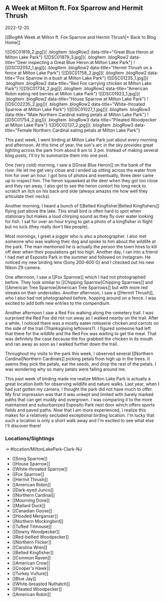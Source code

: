 
## A Week at Milton ft. Fox Sparrow and Hermit Thrush
2022-12-20

[[Blog#A Week at Milton ft. Fox Sparrow and Hermit Thrush|< Back to Blog Home]]

![[DSC01819_2.jpg]]{ .blogItem .blogRow2 data-title="Great Blue Heron at Milton Lake Park"}
![[DSC01879_3.jpg]]{ .blogItem .blogRow2 data-title="Deer inspecting a Great Blue Heron at Milton Lake Park"}
![[DSC02052_1.jpg]]{ .blogItem .blogRow2 data-title="Hermit Thrush on a fence at Milton Lake Park"}
![[DSC01758_2.jpg]]{ .blogItem .blogRow2 data-title="Fox Sparrow in a bush at Milton Lake Park"}
![[DSC01235_1.jpg]]{ .blogItem .blogRow2 data-title="Red Fox carrying chicken at Milton Lake Park"}
![[DSC01734_2.jpg]]{ .blogItem .blogRow2 data-title="American Robin eating red berries at Milton Lake Park"}
![[DSC01923_1.jpg]]{ .blogItem .blogRow2 data-title="House Sparrow at Milton Lake Park"}
![[DSC02235_2.jpg]]{ .blogItem .blogRow2 data-title="White-throated Sparrow at Milton Lake Park"}
![[DSC01027_1.jpg]]{ .blogItem .blogRow3 data-title="Male Northern Cardinal eating petals at Milton Lake Park"}
![[DSC01754_2.jpg]]{ .blogItem .blogRow3 data-title="Pileated Woodpecker at Milton Lake Park"}
![[DSC02137_2.jpg]]{ .blogItem .blogRow3 data-title="Female Northern Cardinal eating petals at Milton Lake Park"}

This past week, I went birding at Milton Lake Park just about every morning and afternoon. At this time of year, the sun's arc in the sky provides great lighting across the park from about 8 am to 3 pm. Instead of making several blog posts, I'll try to summarize them into one post.

One (very cold) morning, I saw a [[Great Blue Heron]] on the bank of the river. He let me get very close and I ended up sitting across the water from him for over an hour. I got tons of photos and eventually, three deer came up to inspect him. The heron squawked at the deer when they got too close and they ran away. I also got to see the heron contort his long neck to scratch an itch on his back and side (always amazes me how well they articulate their necks).

Another morning, I heard a bunch of [[Belted Kingfisher|Belted Kingfishers]] flying just above the lake. This small bird is often hard to spot when stationary but makes a loud chirping sound as they fly over water looking for fish. I sat for over an hour trying to get a photo of a kingfisher in flight but no luck (they really don't like people).

Most mornings, I greet a jogger who is also a photographer. I also met someone who was walking their dog and spoke to him about the wildlife at the park. The man mentioned he is actually the person the town hires to kill off deer when their populations get too high. Another day, I ran into a friend I had met at Esposito Park in the summer and followed on Instagram. He noticed my new birding lens (Sony 200-600 G) and I checked out his new Nikon Z9 camera.

One afternoon, I saw a [[Fox Sparrow]] which I had not photographed before. They look similar to [[Chipping Sparrow|Chipping Sparrows]] and [[American Tree Sparrow|American Tree Sparrows]] but with more red streaks on their undersides. Another afternoon, I saw a [[Hermit Thrush]], who I also had not photographed before, hopping around on a fence. I was excited to add both new entries to the compendium.

Another afternoon I saw a Red Fox walking along the cemetery trail. I was surprised the Red Fox did not run away as I walked nearby on the trail. After a while, I noticed there was a mostly eaten rotisserie chicken and carrots on the side of the trail (Thanksgiving leftovers?). I figured someone had left that there for the wildlife and the Red Fox was waiting to get the meal. That was definitely the case because the fox grabbed the chicken in its mouth and ran away as soon as I walked further down the trail.

Throughout my visits to the park this week, I observed several [[Northern Cardinal|Northern Cardinals]] picking petals from high up in the trees. It seems they pick the petals, eat the seeds, and drop the rest of the petals. I was wondering why so many petals were falling around me.

This past week of birding made me realize Milton Lake Park is actually a great location both for observing wildlife and nature walks. Last year, when I had just gotten my camera, I thought the park did not have much to offer. My first impression was that it was unkept and limited with barely marked paths that can get muddy and overgrown. I was comparing it to the more maintained and suburbanized Esposito Park next door which offers sports fields and paved paths. Now that I am more experienced, I realize this makes for a relatively secluded exceptional birding location. I'm lucky that such a location is only a short walk away and I'm excited to see what else I'll discover there!

### Locations/Sightings

-> #location/MiltonLakePark-Clark-NJ 

- [[Song Sparrow]]
- [[House Sparrow]]
- [[White-throated Sparrow]]
- [[Fox Sparrow]]
- [[Hermit Thrush]]
- [[American Robin]]
- [[Dark-eyed Junco]]
- [[Northern Cardinal]]
- [[Mourning Dove]]
- [[Mallard Duck]]
- [[Canadian Goose]]
- [[Hooded Merganser]]
- [[Northern Mockingbird]]
- [[Tufted Titmouse]]
- [[Downy Woodpecker]]
- [[Red-bellied Woodpecker]]
- [[Northern Flicker]]
- [[Carolina Wren]]
- [[Belted Kingfisher]]
- [[Common Raven]]
- [[American Crow]]
- [[Cooper's Hawk]]
- [[Turkey Vulture]]
- [[Blue Jay]]
- [[White-breasted Nuthatch]]
- [[Pileated Woodpecker]]
- [[American Robin]]